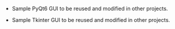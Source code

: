 - Sample PyQt6 GUI to be reused and modified in other projects.

- Sample Tkinter GUI to be reused and modified in other projects.
